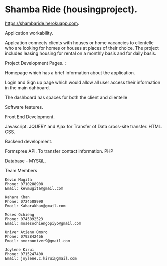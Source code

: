 # Shamba Ride (housingproject).

https://shambaride.herokuapp.com.

Application workability.

Applcation connects clients with houses or home vacancies to clientelle who are looking for homes or houses at places of their choice.
The project includes leasing housing for rental on a monthly basis and for daily basis.

Project Development Pages. :

Homepage which has a brief information about the application.

Login and Sign up page which would allow all user access their information in the main dahboard.

The dashboard has spaces for both the client and clientelle




Software features.

Front End Development.

Javascript.
JQUERY and Ajax for Transfer of Data cross-site transfer.
HTML.
CSS.

Backend development.

Formspree API. To transfer contact information.
PHP

Database - MYSQL.

Team Members 

    Kevin Mugita
    Phone: 0710288908
    Email: kevmugita@gmail.com
    
    Kahara Khan
    Phone: 0724508990
    Email: Kaharakhan@gmail.com
    
    Moses Ochieng
    Phone: 0745092523
    Email: mosesochiengopiyo@gmail.com
    
    Univer Atieno Omoro
    Phone: 0792842466
    Email: omorouniver9@gmail.com
    
    Joylene Kirui
    Phone: 0715247400
    Email: joylene.c.kirui@gmail.com
